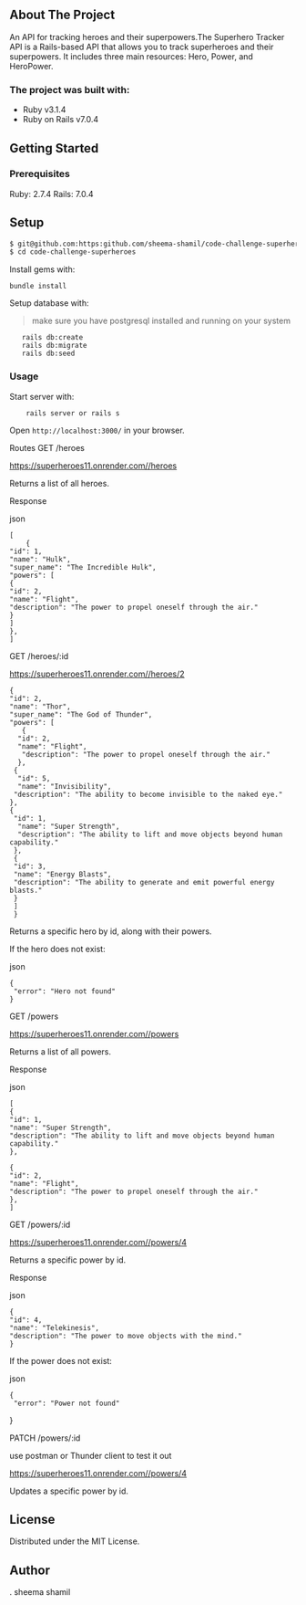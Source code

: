 


## About The Project

An API for tracking heroes and their superpowers.The Superhero Tracker API is a Rails-based API that allows you to track superheroes and their superpowers. It includes three main resources: Hero, Power, and HeroPower. 



 ### The project was built with:
 * Ruby v3.1.4
 * Ruby on Rails v7.0.4

<!-- GETTING STARTED -->
## Getting Started
### Prerequisites
Ruby: 2.7.4 
Rails: 7.0.4

## Setup
~~~bash
$ git@github.com:https:github.com/sheema-shamil/code-challenge-superheroes
$ cd code-challenge-superheroes
~~~

Install gems with:
```
bundle install
```
Setup database with:
> make sure you have postgresql installed and running on your system
```
   rails db:create
   rails db:migrate
   rails db:seed
```
### Usage
Start server with:
```
    rails server or rails s
```
Open `http://localhost:3000/` in your browser.

Routes
GET /heroes

  https://superheroes11.onrender.com//heroes

Returns a list of all heroes.

Response

json

    [
        {
    "id": 1,
    "name": "Hulk",
    "super_name": "The Incredible Hulk",
    "powers": [
    {
    "id": 2,
    "name": "Flight",
    "description": "The power to propel oneself through the air."
    }
    ]
    },  
    ]

GET /heroes/:id

https://superheroes11.onrender.com//heroes/2


    {
    "id": 2,
    "name": "Thor",
    "super_name": "The God of Thunder",
    "powers": [
       {
      "id": 2,
      "name": "Flight",
       "description": "The power to propel oneself through the air."
      },
     {
      "id": 5,
      "name": "Invisibility",
     "description": "The ability to become invisible to the naked eye."
    },
    {
     "id": 1,
      "name": "Super Strength",
      "description": "The ability to lift and move objects beyond human     capability."
     },
     {
     "id": 3,
     "name": "Energy Blasts",
     "description": "The ability to generate and emit powerful energy blasts."
     }
     ]
     }

Returns a specific hero by id, along with their powers.


If the hero does not exist:

json

    {
     "error": "Hero not found"
    }

GET /powers

https://superheroes11.onrender.com//powers

Returns a list of all powers.

Response

json

    [
    {
    "id": 1,
    "name": "Super Strength",
    "description": "The ability to lift and move objects beyond human capability."
    },

    {
    "id": 2,
    "name": "Flight",
    "description": "The power to propel oneself through the air."
    },
    ]


GET /powers/:id

https://superheroes11.onrender.com//powers/4

Returns a specific power by id.

Response

json

    {
    "id": 4,
    "name": "Telekinesis",
    "description": "The power to move objects with the mind."
    }

If the power does not exist:

json

    {
     "error": "Power not found"
}

PATCH /powers/:id

use postman or Thunder client to test it out

https://superheroes11.onrender.com//powers/4

Updates a specific power by id.


<!-- LICENSE -->
## License

Distributed under the MIT License. 

## Author
. sheema shamil

